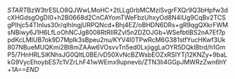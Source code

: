 $START$BzW3trESLO8QJWwLMoHC+2tLLg0rbMCMziSvgrFXQr9Q3bHpfw3dcXHGdsgOgDI0+h2B0668d2CnCAYomTWeFbzUhxyOd8N4lUg9CqBv2TCSgPlhjc54TInlus30r/qIhIngjURPQNcd+Bhj4EZ/oBHDN6DRs+gR9qgQXkrFWMsNBiwy6J1H6LfLoOhNCJg8008RtRIIRZvl5n2DZOJGb+WSefbtlBS2nA7Ef7ppdKcLMIUB7ok9D7MpIk3sBpeu2nu/KYV4I0TPwRcM6G381stfYucHKwf3Uk807NBueMUQKmi2BI8mZAAw6VOsvvTn5ed0LxjiggLaOYR5DQklBtrd/h1GmP5/7HnHRLSiKNhsJG0QltL0BE/vD50XvNcBZWsbEOZxRSIYTj12KNZy+9baLkG9VycEhoybES7c1VZrLhF41wWEmx9upnevb/ZTN3Ii4GGpJMWRzZwn6hY+1A==$END$